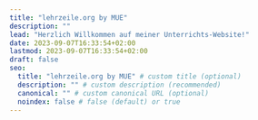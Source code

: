```yaml
---
title: "lehrzeile.org by MUE"
description: ""
lead: "Herzlich Willkommen auf meiner Unterrichts-Website!"
date: 2023-09-07T16:33:54+02:00
lastmod: 2023-09-07T16:33:54+02:00
draft: false
seo:
  title: "lehrzeile.org by MUE" # custom title (optional)
  description: "" # custom description (recommended)
  canonical: "" # custom canonical URL (optional)
  noindex: false # false (default) or true
---
```

